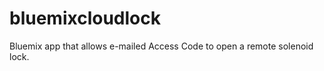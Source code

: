 bluemixcloudlock
================

Bluemix app that allows e-mailed Access Code to open a remote solenoid lock.
